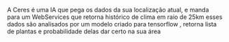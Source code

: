 A Ceres é uma IA que pega os dados da sua localização atual, e manda para um WebServices que retorna histórico de clima em raio de 25km esses dados são analisados por um modelo criado para tensorflow , retorna lista de plantas e probabilidade delas dar certo na sua área 
